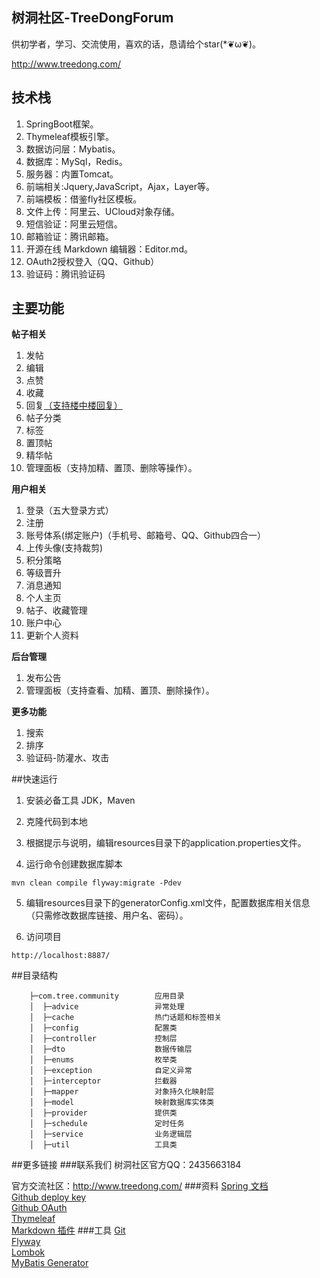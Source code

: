 ## 树洞社区-TreeDongForum
供初学者，学习、交流使用，喜欢的话，恳请给个star(*❦ω❦)。

http://www.treedong.com/
## 技术栈
  1. SpringBoot框架。<br/>
  2. Thymeleaf模板引擎。<br/>
  3. 数据访问层：Mybatis。<br/>
  4. 数据库：MySql，Redis。<br/>
  5. 服务器：内置Tomcat。<br/>
  6. 前端相关:Jquery,JavaScript，Ajax，Layer等。<br/>
  7. 前端模板：借鉴fly社区模板。<br/>
  8. 文件上传：阿里云、UCloud对象存储。<br/>
  9. 短信验证：阿里云短信。<br/>
  10. 邮箱验证：腾讯邮箱。<br/>
  11. 开源在线 Markdown 编辑器：Editor.md。<br/>
  12. OAuth2授权登入（QQ、Github）<br/>
  13. 验证码：腾讯验证码
## 主要功能
**帖子相关**

  1. 发帖<br/>
  2. 编辑<br/>
  3. 点赞<br/>
  4. 收藏<br/>
  5. 回复[（支持楼中楼回复）](http://www.treedong.com/)<br/>
  6. 帖子分类<br/>
  7. 标签<br/>
  8. 置顶帖<br/>
  9. 精华帖<br/>
  10. 管理面板（支持加精、置顶、删除等操作）。
  
**用户相关**

  1. 登录（五大登录方式）<br/>
  2. 注册<br/>
  3. 账号体系(绑定账户)（手机号、邮箱号、QQ、Github四合一）<br/>
  4. 上传头像(支持裁剪)<br/>
  5. 积分策略<br/>
  6. 等级晋升<br/>
  7. 消息通知<br/>
  8. 个人主页<br/>
  9. 帖子、收藏管理<br/>
  10. 账户中心<br/>
  11. 更新个人资料
  
**后台管理**

  1. 发布公告<br/>
  2. 管理面板（支持查看、加精、置顶、删除操作）。
  
**更多功能**

  1. 搜索<br/>
  2. 排序<br/>
  3. 验证码-防灌水、攻击
  
##快速运行
  1. 安装必备工具
  JDK，Maven
  
  2. 克隆代码到本地

  3. 根据提示与说明，编辑resources目录下的application.properties文件。

  4. 运行命令创建数据库脚本<br/>
```
mvn clean compile flyway:migrate -Pdev
```
  5. 编辑resources目录下的generatorConfig.xml文件，配置数据库相关信息（只需修改数据库链接、用户名、密码）。

  6. 访问项目<br/>
```
http://localhost:8887/
```

##目录结构
```
    ├─com.tree.community        应用目录
    │  ├─advice                 异常处理
    │  ├─cache                  热门话题和标签相关
    │  ├─config                 配置类
    │  ├─controller             控制层
    │  ├─dto                    数据传输层
    │  ├─enums                  枚举类
    │  ├─exception              自定义异常
    │  ├─interceptor            拦截器
    │  ├─mapper                 对象持久化映射层
    │  ├─model                  映射数据库实体类
    │  ├─provider               提供类
    │  ├─schedule               定时任务
    │  ├─service                业务逻辑层
    │  ├─util                   工具类
```
##更多链接
###联系我们
树洞社区官方QQ：2435663184

官方交流社区：http://www.treedong.com/
###资料
[Spring 文档](https://spring.io/guides)<br/>
[Github deploy key](https://developer.github.com/v3/guides/managing-deploy-keys/#deploy-keys)<br/>
[Github OAuth](https://developer.github.com/apps/building-oauth-apps/creating-an-oauth-app/)<br/>
[Thymeleaf](https://www.thymeleaf.org/doc/tutorials/3.0/usingthymeleaf.html#setting-attribute-values)<br/>
[Markdown 插件](http://editor.md.ipandao.com/)
###工具
[Git](https://git-scm.com/download)<br/>
[Flyway](https://flywaydb.org/getstarted/firststeps/maven)<br/>
[Lombok](https://www.projectlombok.org/)<br/>
[MyBatis Generator](http://mybatis.org/generator/)


